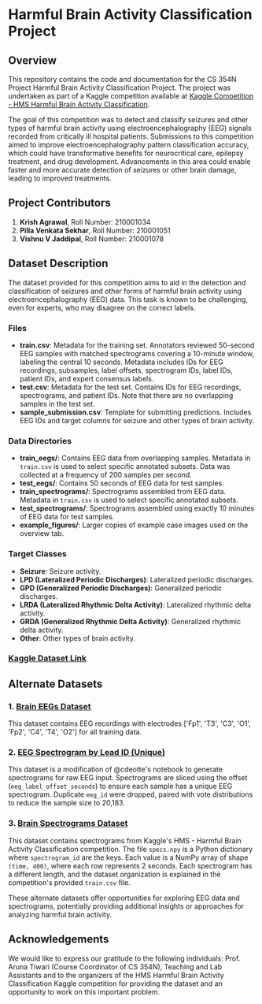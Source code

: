 # Harmful Brain Activity Classification Project

## Overview
This repository contains the code and documentation for the CS 354N Project Harmful Brain Activity Classification Project. The project was undertaken as part of a Kaggle competition available at [Kaggle Competition - HMS Harmful Brain Activity Classification](https://www.kaggle.com/competitions/hms-harmful-brain-activity-classification/).

The goal of this competition was to detect and classify seizures and other types of harmful brain activity using electroencephalography (EEG) signals recorded from critically ill hospital patients. Submissions to this competition aimed to improve electroencephalography pattern classification accuracy, which could have transformative benefits for neurocritical care, epilepsy treatment, and drug development. Advancements in this area could enable faster and more accurate detection of seizures or other brain damage, leading to improved treatments.

## Project Contributors

1. **Krish Agrawal**, Roll Number: 210001034
2. **Pilla Venkata Sekhar**, Roll Number: 210001051
3. **Vishnu V Jaddipal**, Roll Number: 210001078

## Dataset Description

The dataset provided for this competition aims to aid in the detection and classification of seizures and other forms of harmful brain activity using electroencephalography (EEG) data. This task is known to be challenging, even for experts, who may disagree on the correct labels.

### Files
- **train.csv**: Metadata for the training set. Annotators reviewed 50-second EEG samples with matched spectrograms covering a 10-minute window, labeling the central 10 seconds. Metadata includes IDs for EEG recordings, subsamples, label offsets, spectrogram IDs, label IDs, patient IDs, and expert consensus labels.
- **test.csv**: Metadata for the test set. Contains IDs for EEG recordings, spectrograms, and patient IDs. Note that there are no overlapping samples in the test set.
- **sample_submission.csv**: Template for submitting predictions. Includes EEG IDs and target columns for seizure and other types of brain activity.

### Data Directories
- **train_eegs/**: Contains EEG data from overlapping samples. Metadata in `train.csv` is used to select specific annotated subsets. Data was collected at a frequency of 200 samples per second.
- **test_eegs/**: Contains 50 seconds of EEG data for test samples.
- **train_spectrograms/**: Spectrograms assembled from EEG data. Metadata in `train.csv` is used to select specific annotated subsets.
- **test_spectrograms/**: Spectrograms assembled using exactly 10 minutes of EEG data for test samples.
- **example_figures/**: Larger copies of example case images used on the overview tab.

### Target Classes
- **Seizure**: Seizure activity.
- **LPD (Lateralized Periodic Discharges)**: Lateralized periodic discharges.
- **GPD (Generalized Periodic Discharges)**: Generalized periodic discharges.
- **LRDA (Lateralized Rhythmic Delta Activity)**: Lateralized rhythmic delta activity.
- **GRDA (Generalized Rhythmic Delta Activity)**: Generalized rhythmic delta activity.
- **Other**: Other types of brain activity.

### [Kaggle Dataset Link](https://www.kaggle.com/competitions/hms-harmful-brain-activity-classification/data)

## Alternate Datasets

### 1. [Brain EEGs Dataset](https://www.kaggle.com/datasets/cdeotte/brain-eegs)
This dataset contains EEG recordings with electrodes ['Fp1', 'T3', 'C3', 'O1', 'Fp2', 'C4', 'T4', 'O2'] for all training data.

### 2. [EEG Spectrogram by Lead ID (Unique)](https://www.kaggle.com/datasets/seanbearden/eeg-spectrogram-by-lead-id-unique)
This dataset is a modification of @cdeotte's notebook to generate spectrograms for raw EEG input. Spectrograms are sliced using the offset (`eeg_label_offset_seconds`) to ensure each sample has a unique EEG spectrogram. Duplicate `eeg_id` were dropped, paired with vote distributions to reduce the sample size to 20,183.

### 3. [Brain Spectrograms Dataset](https://www.kaggle.com/datasets/cdeotte/brain-spectrograms)
This dataset contains spectrograms from Kaggle's HMS - Harmful Brain Activity Classification competition. The file `specs.npy` is a Python dictionary where `spectrogram_id` are the keys. Each value is a NumPy array of shape `(time, 400)`, where each row represents 2 seconds. Each spectrogram has a different length, and the dataset organization is explained in the competition's provided `train.csv` file.

These alternate datasets offer opportunities for exploring EEG data and spectrograms, potentially providing additional insights or approaches for analyzing harmful brain activity.

## Acknowledgements
We would like to express our gratitude to the following individuals: Prof. Aruna Tiwari (Course Coordinator of CS 354N), Teaching and Lab Assistants and to the organizers of the HMS Harmful Brain Activity Classification Kaggle competition for providing the dataset and an opportunity to work on this important problem.

